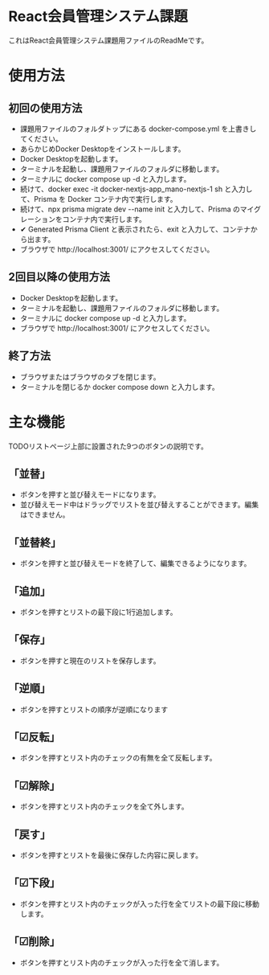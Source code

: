 ﻿# React会員管理システム課題

これはReact会員管理システム課題用ファイルのReadMeです。

# 使用方法

## 初回の使用方法
- 課題用ファイルのフォルダトップにある docker-compose.yml を上書きしてください。
- あらかじめDocker Desktopをインストールします。
- Docker Desktopを起動します。
- ターミナルを起動し、課題用ファイルのフォルダに移動します。
- ターミナルに docker compose up -d と入力します。
- 続けて、docker exec -it docker-nextjs-app_mano-nextjs-1 sh と入力して、Prisma を Docker コンテナ内で実行します。
- 続けて、npx prisma migrate dev --name init と入力して、Prisma のマイグレーションをコンテナ内で実行します。
- ✔ Generated Prisma Client と表示されたら、exit と入力して、コンテナから出ます。
- ブラウザで http://localhost:3001/ にアクセスしてください。

## 2回目以降の使用方法
- Docker Desktopを起動します。
- ターミナルを起動し、課題用ファイルのフォルダに移動します。
- ターミナルに docker compose up -d と入力します。
- ブラウザで http://localhost:3001/ にアクセスしてください。

## 終了方法
- ブラウザまたはブラウザのタブを閉じます。
- ターミナルを閉じるか docker compose down と入力します。

# 主な機能

TODOリストページ上部に設置された9つのボタンの説明です。

## 「並替」
- ボタンを押すと並び替えモードになります。
- 並び替えモード中はドラッグでリストを並び替えすることができます。編集はできません。

## 「並替終」
- ボタンを押すと並び替えモードを終了して、編集できるようになります。

## 「追加」
- ボタンを押すとリストの最下段に1行追加します。

## 「保存」
- ボタンを押すと現在のリストを保存します。

## 「逆順」
- ボタンを押すとリストの順序が逆順になります

## 「☑反転」
- ボタンを押すとリスト内のチェックの有無を全て反転します。

## 「☑解除」
- ボタンを押すとリスト内のチェックを全て外します。

## 「戻す」
- ボタンを押すとリストを最後に保存した内容に戻します。

## 「☑下段」
- ボタンを押すとリスト内のチェックが入った行を全てリストの最下段に移動します。

## 「☑削除」
- ボタンを押すとリスト内のチェックが入った行を全て消します。
